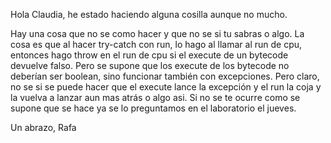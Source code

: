 Hola Claudia, he estado haciendo alguna cosilla aunque no mucho.

Hay una cosa que no se como hacer y que no se si tu sabras o algo. La cosa es que al hacer try-catch con run, lo hago al llamar al run de cpu, entonces hago throw en el run de cpu si el execute de un bytecode devuelve falso. Pero se supone que los execute de los bytecode no deberían ser boolean, sino funcionar también con excepciones. Pero claro, no se si se puede hacer que el execute lance la excepción y el run la coja y la vuelva a lanzar aun mas atrás o algo asi.
Si no se te ocurre como se supone que se hace ya se lo preguntamos en el laboratorio el jueves.

Un abrazo, 
Rafa